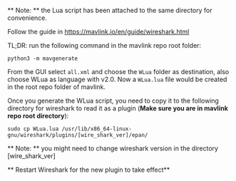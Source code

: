 ** Note: ** the Lua script has been attached to the same directory for convenience.

Follow the guide in https://mavlink.io/en/guide/wireshark.html

TL;DR: run the following command in the mavlink repo root folder:
```
python3 -m mavgenerate
```
From the GUI select `all.xml` and choose the `WLua` folder as destination, also choose WLua as language with v2.0. Now a `WLua.lua` file would be created in the root repo folder of mavlink.

Once you generate the WLua script, you need to copy it to the following directory for wireshark to read it as a plugin (**Make sure you are in mavlink repo root directory**):
```
sudo cp WLua.lua /usr/lib/x86_64-linux-gnu/wireshark/plugins/[wire_shark_ver]/epan/
```

** Note: ** you might need to change wireshark version in the directory [wire_shark_ver]

** Restart Wireshark for the new plugin to take effect**